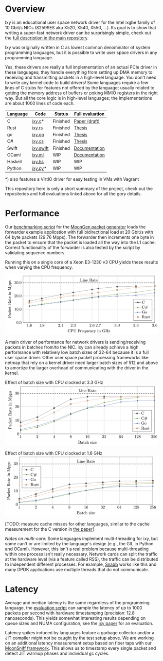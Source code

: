 Overview
=========

Ixy is an educational user space network driver for the Intel ixgbe family of 10 Gbit/s NICs (82599ES aka X520, X540, X550, ...).
Its goal is to show that writing a super-fast network driver can be surprisingly simple, check out the [full description in the main repository](https://github.com/emmericp/ixy).

Ixy was originally written in C as lowest common denominator of system programming languages, but it is possible to write user space drivers in any programming language.

Yes, these drivers are really a full implementation of an actual PCIe driver in these languages; they handle everything from setting up DMA memory to receiving and transmitting packets in a high-level language. You don't need to write any kernel code to build drivers!
Some languages require a few lines of C stubs for features not offered by the language; usually related to getting the memory address of buffers or poking MMIO registers in the right way. But all the core logic is in high-level languages; the implementations are about 1000 lines of code each.

| Language | Code                                                    | Status   | Full evaluation | 
|----------|---------------------------------------------------------|----------|-----------------|
| C        | [ixy.c](https://github.com/emmericp/ixy)*                | Finished | [Paper (draft)](https://www.net.in.tum.de/fileadmin/bibtex/publications/papers/ixy_paper_draft2.pdf) |
| Rust     | [ixy.rs](https://github.com/ixy-languages/ixy.rs)       | Finished | [Thesis](https://www.net.in.tum.de/fileadmin/bibtex/publications/theses/2018-ixy-rust.pdf) |
| go       | [ixy.go](https://github.com/ixy-languages/ixy.go)       | Finished | [Thesis](https://www.net.in.tum.de/fileadmin/bibtex/publications/theses/2018-ixy-go.pdf)
| C#       | [ixy.cs](https://github.com/ixy-languages/ixy.cs)       | Finished | [Thesis](https://www.net.in.tum.de/fileadmin/bibtex/publications/theses/2018-ixy-c-sharp.pdf)
| Swift    | [ixy.swift](https://github.com/ixy-languages/ixy.swift) | Finished      | [Documentation](https://github.com/ixy-languages/ixy.swift/blob/master/README.md)             |
| OCaml    | [ixy.ml](https://github.com/ixy-languages/ixy.ml)       | WIP      | [Documentation](https://github.com/ixy-languages/ixy.ml/tree/master/doc)             |
| Haskell  | [ixy.hs](https://github.com/ixy-languages/ixy.hs)       | WIP      | WIP             |
| Python   | [ixy.py](https://github.com/ixy-languages/ixy.py)*      | WIP      | WIP             |

*) also features a VirtIO driver for easy testing in VMs with Vagrant


This repository here is only a short summary of the project, check out the repositories and full evaluations linked above for all the gory details.


Performance
============
Our [benchmarking script](https://github.com/ixy-languages/benchmark-scripts) for the [MoonGen packet generator](https://github.com/emmericp/MoonGen) loads the forwarder example application with full bidirectional load at 20 Gbit/s with 64 byte packets (29.76 Mpps).
The forwarder then increments one byte in the packet to ensure that the packet is loaded all the way into the L1 cache.
Correct functionality of the forwarder is also tested by the script by validating sequence numbers.

Running this on a single core of a Xeon E3-1230 v3 CPU yields these results when varying the CPU frequency.

![CPU frequency vs. throughput](img/cpufreq.png)

A main driver of performance for network drivers is sending/receiving packets in batches from/to the NIC.
Ixy can already achieve a high performance with relatively low batch sizes of 32-64 because it is a full user space driver.
Other user space packet processing frameworks like netmap that rely on a kernel driver need larger batch sizes of 512 and above to amortize the larger overhead of communicating with the driver in the kernel.

Effect of batch size with CPU clocked at 3.3 GHz
![Performance with different batch sizes, CPU at 3.3 GHz](img/batchsize-3.3.png)

Effect of batch size with CPU clocked at 1.6 GHz
![Performance with different batch sizes, CPU at 1.6 GHz](img/batchsize-1.6.png)

[TODO: measure cache misses for other languages, similar to the cache measurement for the C version in [the paper](https://www.net.in.tum.de/fileadmin/bibtex/publications/papers/ixy_paper_draft2.pdf)]

*Notes on multi-core:* Some languages implement multi-threading for ixy, but some can't or are limited by the language's design (e.g., the GIL in Python and OCaml). However, this isn't a real problem because multi-threading within one process isn't really necessary.
Network cards can split the traffic at the hardware level (via a feature called RSS), the traffic can be distributed to independent different processes.
For example, [Snabb](https://github.com/snabbco/snabb) works like this and many DPDK applications use multiple threads that do not communicate.



Latency
=======

Average and median latency is the same regardless of the programming language, the [evaluation script](https://github.com/ixy-languages/benchmark-scripts) can sample the latency of up to 1000 packets per second with hardware timestamping (precision: 12.8 nanoseconds).
This yields somewhat interesting results depending on queue sizes and NUMA configuration, see the [ixy paper](https://www.net.in.tum.de/fileadmin/bibtex/publications/papers/ixy_paper_draft2.pdf) for an evaluation.

Latency spikes induced by languages feature a garbage collector and/or a JIT compiler might not be caught by the test setup above.
We are working on an additional latency measurement setup based on fiber taps with our [MoonSniff framework](https://github.com/AP-Frank/MoonGen/tree/moonsniff). This allows us to timestamp every single packet and detect JIT warmup phases and individual gc cycles.
